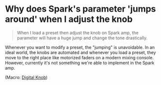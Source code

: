 # Why does Spark's parameter 'jumps around' when I adjust the knob
> When I load a preset then adjust the knob on Spark amp, the parameter will have a huge jump and change the tone drastically.

Whenever you want to modify a preset, the "jumping" is unavoidable. In an ideal world, the knobs are automated and whenever you load a preset, they move to the right place like motorized faders on a modern mixing console. However, currently it's not something we're able to implement in the Spark amp.  
  
(Macro: <u>Digital Knob</u>)